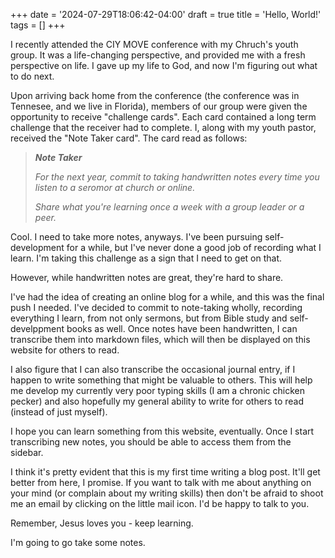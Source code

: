 +++
date = '2024-07-29T18:06:42-04:00'
draft = true
title = 'Hello, World!'
tags = []
+++

I recently attended the CIY MOVE conference with my Chruch's youth
group. It was a life-changing perspective, and provided me with a
fresh perspective on life. I gave up my life to God, and now I'm
figuring out what to do next.

Upon arriving back home from the conference (the conference was in
Tennesee, and we live in Florida), members of our group were given the
opportunity to receive "challenge cards". Each card contained a long
term challenge that the receiver had to complete. I, along with my
youth pastor, received the "Note Taker card". The card read as
follows:

> ***Note Taker***
>
> *For the next year, commit to taking handwritten notes every time you*
> *listen to a seromor at church or online.*
>
> *Share what you're learning once a week with a group leader or a*
> *peer.*

Cool. I need to take more notes, anyways. I've been pursuing
self-development for a while, but I've never done a good job of recording
what I learn. I'm taking this challenge as a sign that I need to get on
that.

However, while handwritten notes are great, they're hard to share.

I've had the idea of creating an online blog for a while, and this was
the final push I needed. I've decided to commit to note-taking wholly,
recording everything I learn, from not only sermons, but from Bible
study and self-develppment books as well. Once notes have been
handwritten, I can transcribe them into markdown files, which will
then be displayed on this website for others to read.

I also figure that I can also transcribe the occasional journal entry,
if I happen to write something that might be valuable to others. This
will help me develop my currently very poor typing skills (I am a chronic
chicken pecker) and also hopefully my general ability to write for others
to read (instead of just myself).

I hope you can learn something from this website, eventually. Once I
start transcribing new notes, you should be able to access them from the
sidebar.

I think it's pretty evident that this is my first time writing a blog
post. It'll get better from here, I promise. If you want to talk with me
about anything on your mind (or complain about my writing skills) then
don't be afraid to shoot me an email by clicking on the little mail icon.
I'd be happy to talk to you.

Remember, Jesus loves you - keep learning.

I'm going to go take some notes.
